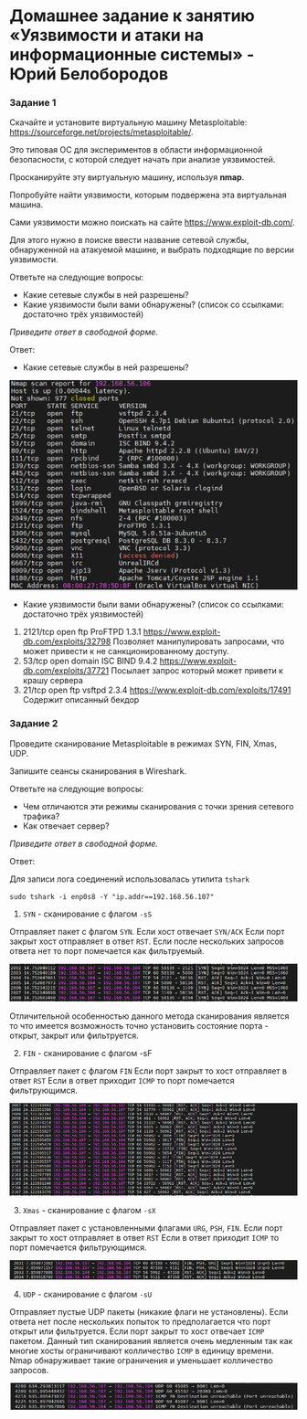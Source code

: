# Домашнее задание к занятию «Уязвимости и атаки на информационные системы» - Юрий Белобородов


### Задание 1

Скачайте и установите виртуальную машину Metasploitable: https://sourceforge.net/projects/metasploitable/.

Это типовая ОС для экспериментов в области информационной безопасности, с которой следует начать при анализе уязвимостей.

Просканируйте эту виртуальную машину, используя **nmap**.

Попробуйте найти уязвимости, которым подвержена эта виртуальная машина.

Сами уязвимости можно поискать на сайте https://www.exploit-db.com/.

Для этого нужно в поиске ввести название сетевой службы, обнаруженной на атакуемой машине, и выбрать подходящие по версии уязвимости.

Ответьте на следующие вопросы:

- Какие сетевые службы в ней разрешены?
- Какие уязвимости были вами обнаружены? (список со ссылками: достаточно трёх уязвимостей)
  
*Приведите ответ в свободной форме.*  

Ответ:

- Какие сетевые службы в ней разрешены?

![1-1_services.png](https://github.com/Zikin18/SYS-25_13.01/blob/master/1-1_services.png)

- Какие уязвимости были вами обнаружены? (список со ссылками: достаточно трёх уязвимостей)

1. 2121/tcp open  ftp ProFTPD 1.3.1 
    https://www.exploit-db.com/exploits/32798
    Позволяет манипулировать запросами, что может привести к не санкционированному доступу.
2. 53/tcp   open  domain      ISC BIND 9.4.2
    https://www.exploit-db.com/exploits/37721
    Посылает запрос который может привети к крашу сервера
3. 21/tcp   open  ftp         vsftpd 2.3.4
    https://www.exploit-db.com/exploits/17491
    Содержит описанный бекдор


### Задание 2

Проведите сканирование Metasploitable в режимах SYN, FIN, Xmas, UDP.

Запишите сеансы сканирования в Wireshark.

Ответьте на следующие вопросы:

- Чем отличаются эти режимы сканирования с точки зрения сетевого трафика?
- Как отвечает сервер?

*Приведите ответ в свободной форме.*

Ответ: 

Для записи лога соединений использовалась утилита `tshark`

```
sudo tshark -i enp0s8 -Y "ip.addr==192.168.56.107"
```

1. `SYN` - сканирование с флагом `-sS`

Отправляет пакет с флагом `SYN`.
Если хост отвечает `SYN/ACK`
Если порт закрыт хост отправляет в ответ `RST`.
Если после нескольких запросов ответа нет то порт помечается как фильтруемый.

![2-1_syn.png](https://github.com/Zikin18/SYS-25_13.01/blob/master/2-1_syn.png)

Отличительной особенностью данного метода сканирования является то что имеется возможность точно установить состояние порта - открыт, закрыт или фильтруется. 

2. `FIN` - сканирование с флагом -sF

Отправляет пакет с флагом `FIN` 
Если порт закрыт то хост отправляет в ответ `RST`
Если в ответ приходит `ICMP` то порт помечается фильтрующимся.

![2-2_fin.png](https://github.com/Zikin18/SYS-25_13.01/blob/master/2-2_fin.png)

3. `Xmas` - сканирование с флагом `-sX`

Отправляет пакет с установленными флагами `URG`, `PSH`, `FIN`.
Если порт закрыт то хост отправляет в ответ `RST`
Если в ответ приходит `ICMP` то порт помечается фильтрующимся.

![2-3_xmas.png](https://github.com/Zikin18/SYS-25_13.01/blob/master/2-3_xmas.png)

4. `UDP` - сканирование с флагом `-sU`

Отправляет пустые UDP пакеты (никакие флаги не установлены). 
Если ответа нет после нескольких попыток то предполагается что порт открыт или фильтруется.
Если порт закрыт то хост отвечает `ICMP` пакетом.
Данный тип сканирования является очень медленным так как многие хосты ограничивают колличество `ICMP` в единицу времени. Nmap обнаруживает такие ограничения и уменьшает колличество запросов. 

![2-4_udp.png](https://github.com/Zikin18/SYS-25_13.01/blob/master/2-4_udp.png)

